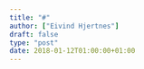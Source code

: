 ```yaml
---
title: "#"
author: ["Eivind Hjertnes"]
draft: false
type: "post"
date: 2018-01-12T01:00:00+01:00
---
```

